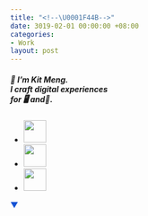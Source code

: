 ```yaml
---
title: "<!--\U0001F44B-->"
date: 3019-02-01 00:00:00 +08:00
categories:
- Work
layout: post
---
```


<div class="whitespace"></div>


<h5>👋 I’m Kit Meng. <br>
I craft digital
experiences<br>
for 🖥️ and📱.</h5>

<ul id="social-links">
	<li><a href="https://www.behance.net/kitmeng" target="new"><img src="https://s3.amazonaws.com/kitmeng.com/img/_common/icon_behance.png" width="40px;"></a></li>
	<li><a href="https://www.linkedin.com/in/kitmeng/" target="new"><img src="https://s3.amazonaws.com/kitmeng.com/img/_common/icon_linkedin.png" width="40px;"></a></li>
	<li><a href="mailto:kitmeng@live.com" target="new"><img src="https://s3.amazonaws.com/kitmeng.com/img/_common/icon_email.png" width="40px;"></a></li>
</ul>

<p style="color:#1653d5;">▼</p>

<div class="whitespace"></div>	
<!--<img src="https://i.stack.imgur.com/uAEaU.jpg?s=32&g=1"></img>-->